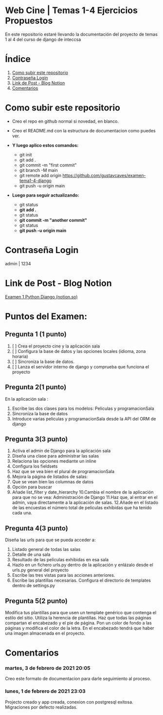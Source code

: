 # Web Cine | Temas 1-4 Ejercicios Propuestos

En este repositorio estaré llevando la documentación del proyecto de temas 1 al 4 del curso de django de inteccsa

# Índice

1. [Como subir este repositorio](#Como-subir-este-repo)
2. [Contraseña Login](#Contraseña-Login)
3. [Link de Post - Blog Notion](Link-de-Post---Blog-Notion)
4. [Comentarios](#Comentarios)

# Como subir este repositorio

- Creo el repo en github normal si novedad, en blanco.
- Creo el README.md con la estructura de documentacion como puedes ver.
- **Y luego aplico estos comandos:**

  - git init
  - git add .
  - git commit -m "first commit"
  - git branch -M main
  - git remote add origin https://github.com/gustavcaves/examen-tema1-4-django
  - git push -u origin main
- **Luego para seguir actualizando:**

  - git status
  - **git add .**
  - git status
  - **git commit -m "another commit"**
  - git status
  - **git push -u origin main**

# Contraseña Login

admin | 1234

# Link de Post - Blog Notion

[Examen 1 Python Django (notion.so)](https://www.notion.so/Examen-1-Python-Django-6afb294b2a034367b2a7aaa2af6091f0)

# Puntos del Examen:

## Pregunta 1 (1 punto)

1. [ ] Crea el proyecto cine y la aplicación sala
2. [ ] Configura la base de datos y las opciones locales (idioma, zona horaria)
3. [ ] Sincroniza la base de datos.
4. [ ] Lanza el servidor interno de django y comprueba que funciona el
   proyecto

## Pregunta 2(1 punto)

En la aplicación sala :

1. Escribe las dos clases para los modelos: Peliculas y programacionSala
2. Sincroniza la base de datos
3. Introduce varias peliculas y programacionSala desde la API del ORM de
   django


## Pregunta 3(3 punto)

1. Activa el admin de Django para la aplicación sala
2. Diseña una clase para administrar las salas
3. Relaciona las opciones mediante un inline
4. Configura los fieldsets
5. Haz que se vea bien el plural de programacionSala
6. Mejora la página de listados de salas:
7. Que se vean bien las columnas de datos
8. Opción para buscar
9. Añade list_filter y date_hierarchy
   10.Cambia el nombre de la aplicación para que no se vea: Administración
   de Django
   11.Haz que, al entrar en el admin, vaya directamente a la aplicación de
   salas.
   12.Añade en el listado de las encuestas el número total de películas
   exhibidas que ha tenido cada una.



## Pregunta 4(3 punto)

Diseña las urls para que se pueda acceder a:

1. Listado general de todas las salas
2. Detalle de una sala
3. Resultado de las películas exhibidas en esa sala
4. Hazlo en un fichero urls.py dentro de la aplicación y enlázalo desde
   el urls.py general del proyecto
5. Escribe las tres vistas para las acciones anteriores.
6. Escribe las plantillas necesarias. Configura el directorio de templates
   dentro de settings.py


## Pregunta 5(2 punto)

Modifica tus plantillas para que usen un template genérico que contenga el
estilo del sitio. Utiliza la herencia de plantillas. Haz que todas las páginas
compartan el encabezado y el pie de página. Pon un color de fondo a las
páginas y modifica el color de la letra. En el encabezado tendrá que haber una
imagen almacenada en el proyecto.



# Comentarios

### martes, 3 de febrero de 2021 20:05

Creo este formato de documentacion para darle seguimiento al proceso.

### lunes, 1 de febrero de 2021 23:03

Projecto creado y app creada, conexion con postgresql exitosa. Migraciones por defecto realizadas.

